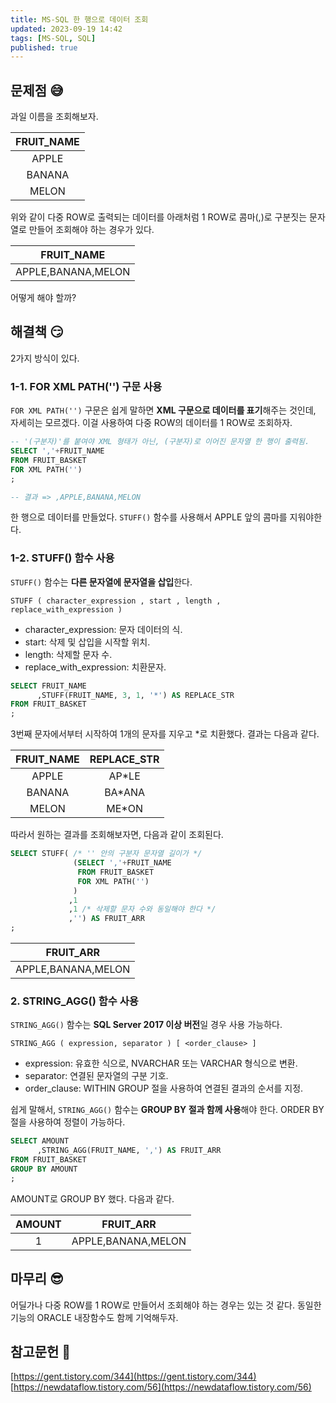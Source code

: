 ```yaml
---
title: MS-SQL 한 행으로 데이터 조회
updated: 2023-09-19 14:42
tags: [MS-SQL, SQL]
published: true
---
```


## 문제점 &#128517;
과일 이름을 조회해보자.

FRUIT_NAME |
:---: |
APPLE|
BANANA|
MELON|

위와 같이 다중 ROW로 출력되는 데이터를 아래처럼 1 ROW로 콤마(,)로 구분짓는 문자열로 만들어 조회해야 하는 경우가 있다.

FRUIT_NAME |
:---: |
APPLE,BANANA,MELON|

어떻게 해야 할까?



## 해결책 &#128527;
2가지 방식이 있다.

### 1-1. FOR XML PATH('') 구문 사용
`FOR XML PATH('')` 구문은 쉽게 말하면 **XML 구문으로 데이터를 표기**해주는 것인데, 자세히는 모르겠다. 이걸 사용하여 다중 ROW의 데이터를 1 ROW로 조회하자.

```sql
-- '(구분자)'를 붙여야 XML 형태가 아닌, (구분자)로 이어진 문자열 한 행이 출력됨.
SELECT ','+FRUIT_NAME
FROM FRUIT_BASKET
FOR XML PATH('')
;

-- 결과 => ,APPLE,BANANA,MELON
```
한 행으로 데이터를 만들었다. `STUFF()` 함수를 사용해서 APPLE 앞의 콤마를 지워야한다.

### 1-2. STUFF() 함수 사용
`STUFF()` 함수는 **다른 문자열에 문자열을 삽입**한다.

`STUFF ( character_expression , start , length , replace_with_expression )`
- character_expression: 문자 데이터의 식.
- start: 삭제 및 삽입을 시작할 위치.
- length: 삭제할 문자 수.
- replace_with_expression: 치환문자.

```sql
SELECT FRUIT_NAME
      ,STUFF(FRUIT_NAME, 3, 1, '*') AS REPLACE_STR
FROM FRUIT_BASKET
;
```
3번째 문자에서부터 시작하여 1개의 문자를 지우고 *로 치환했다. 결과는 다음과 같다.

FRUIT_NAME | REPLACE_STR |
:---: | :---: |
APPLE| AP*LE |
BANANA| BA*ANA |
MELON| ME*ON |

따라서 원하는 결과를 조회해보자면, 다음과 같이 조회된다.
```sql
SELECT STUFF( /* '' 안의 구분자 문자열 길이가 */
              (SELECT ','+FRUIT_NAME 
               FROM FRUIT_BASKET
               FOR XML PATH('')
              )
             ,1
             ,1 /* 삭제할 문자 수와 동일해야 한다 */
             ,'') AS FRUIT_ARR
;
```
FRUIT_ARR |
:---: |
APPLE,BANANA,MELON|

### 2. STRING_AGG() 함수 사용
`STRING_AGG()` 함수는 **SQL Server 2017 이상 버전**일 경우 사용 가능하다.

`STRING_AGG ( expression, separator ) [ <order_clause> ]`
- expression: 유효한 식으로, NVARCHAR 또는 VARCHAR 형식으로 변환.
- separator: 연결된 문자열의 구분 기호.
- order_clause: WITHIN GROUP 절을 사용하여 연결된 결과의 순서를 지정.

쉽게 말해서, `STRING_AGG()` 함수는 **GROUP BY 절과 함께 사용**해야 한다. ORDER BY 절을 사용하여 정렬이 가능하다.

```sql
SELECT AMOUNT
      ,STRING_AGG(FRUIT_NAME, ',') AS FRUIT_ARR
FROM FRUIT_BASKET
GROUP BY AMOUNT
;
```
AMOUNT로 GROUP BY 했다. 다음과 같다.

AMOUNT | FRUIT_ARR |
:---: | :---: |
1| APPLE,BANANA,MELON |



## 마무리 &#128526;
어딜가나 다중 ROW를 1 ROW로 만들어서 조회해야 하는 경우는 있는 것 같다. 동일한 기능의 ORACLE 내장함수도 함께 기억해두자.



## 참고문헌 &#128221;
[https://gent.tistory.com/344](https://gent.tistory.com/344)   
[https://newdataflow.tistory.com/56](https://newdataflow.tistory.com/56)
